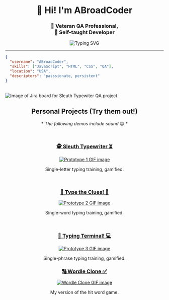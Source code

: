 <h1 align="center">👋 Hi! I'm ABroadCoder</h1>
<h3 align="center">📝 Veteran QA Professional,<br>🚀 Self-taught Developer</h3>

<p align="center">
  <img src="https://readme-typing-svg.herokuapp.com?font=Fira+Code&size=18&pause=1000&color=36BCF7&center=true&vCenter=true&width=435&lines=Thanks+for+stopping+by!;Building+smart+%26+fun+applications...;...and+learning+every+day!" alt="Typing SVG" />
</p>

---

```json
{
  "username": "ABroadCoder",
  "skills": ["JavaScript", "HTML", "CSS", "QA"],
  "location": "USA",
  "descriptors": "passsionate, persistent"
}
```

<br>

<img src="https://github.com/user-attachments/assets/b5908e3e-2888-484d-aede-b99a7a650baf" alt="Image of Jira board for Sleuth Typewiter QA project">

<h2 align="center">Personal Projects (Try them out!)</h2>

<p align="center">* <em>The following demos include sound</em> 😊 *</p>

<br>

<h3 align="center">
<a href="https://abroadcoder.github.io/typingGame-prototype1/">🕵️ Sleuth Typewriter ⏳</a>
</h3>

<p align="center">
  <a href="https://abroadcoder.github.io/typingGame-prototype1/">
  <img src="https://github.com/user-attachments/assets/339f8a74-2bd7-4900-857a-e4a84240f8d8" alt="Prototype 1 GIF image" />
  </a>
</p>

<p align="center">Single-letter typing training, gamified.</p>

<br>

<h3 align="center">
<a href="https://abroadcoder.github.io/typingGame-prototype2/">🔎 Type the Clues! 🔦</a>
</h3>

<p align="center">
  <a href="https://abroadcoder.github.io/typingGame-prototype2/">
  <img src="https://github.com/user-attachments/assets/6efaee20-443e-4107-8699-545907b8cff0" alt="Prototype 2 GIF image" />
  </a>
</p>

<p align="center">Single-word typing training, gamified.</p>

<br>

<h3 align="center">
<a href="https://abroadcoder.github.io/typingGame-prototype3/">👾 Typing Terminal! 💻</a>
</h3>

<p align="center">
  <a href="https://abroadcoder.github.io/typingGame-prototype3/">
  <img src="https://github.com/user-attachments/assets/843fd026-9271-47b9-b06e-281f79179d15" alt="Prototype 3 GIF image" />
  </a>
</p>

<p align="center">Single-phrase typing training, gamified.</p>

<h3 align="center">
<a href="https://abroadcoder.github.io/wordle-clone/">🔠 Wordle Clone ✅</a>
</h3>

<p align="center">
  <a href="https://abroadcoder.github.io/wordle-clone/">
  <img src="https://github.com/user-attachments/assets/abd4958c-2150-4cde-9afc-bb230d9ba49f" alt="Wordle Clone GIF image" />
  </a>
</p>

<p align="center">My version of the hit word game.</p>

